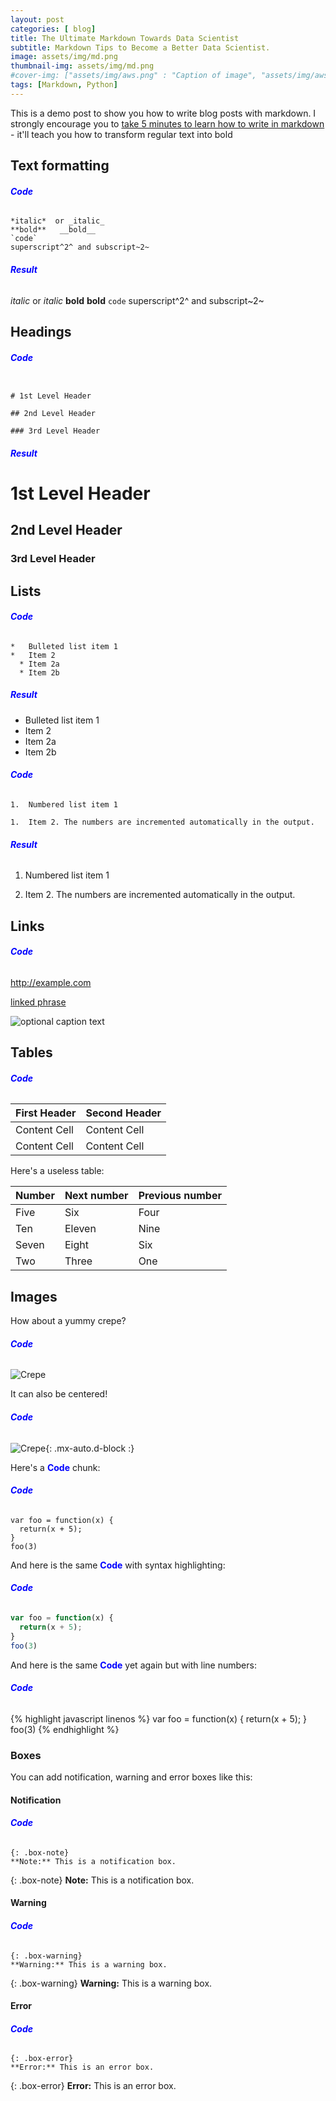 ```yaml
---
layout: post
categories: [ blog]
title: The Ultimate Markdown Towards Data Scientist
subtitle: Markdown Tips to Become a Better Data Scientist.
image: assets/img/md.png
thumbnail-img: assets/img/md.png
#cover-img: ["assets/img/aws.png" : "Caption of image", "assets/img/aws.png" : "Caption of image"]
tags: [Markdown, Python]
---
```

<style>
r { color: Red }
o { color: Orange }
g { color: Green }
b { color: Blue }
</style>
<!--- -------Introduction-------- --->
This is a demo post to show you how to write blog posts with markdown.  I strongly encourage you to [take 5 minutes to learn how to write in markdown](https://markdowntutorial.com/) - it'll teach you how to transform regular text into bold

Text formatting 
------------------------------------------------------------

###### <b>Code</b>

```
*italic*  or _italic_
**bold**   __bold__
`code`
superscript^2^ and subscript~2~
```

###### <b>Result</b>

*italic*  or _italic_
**bold**   __bold__
`code`
superscript^2^ and subscript~2~



Headings
------------------------------------------------------------


###### <b>Code</b>

```

# 1st Level Header

## 2nd Level Header

### 3rd Level Header
```


###### <b>Result</b>

# 1st Level Header

## 2nd Level Header

### 3rd Level Header


Lists
------------------------------------------------------------


###### <b>Code</b>

```
*   Bulleted list item 1
*   Item 2
  * Item 2a
  * Item 2b
```


##### <b>Result</b>

*   Bulleted list item 1
*   Item 2
  * Item 2a
  * Item 2b


###### <b>Code</b>

```
1.  Numbered list item 1

1.  Item 2. The numbers are incremented automatically in the output.
```

###### <b>Result</b>

1.  Numbered list item 1

1.  Item 2. The numbers are incremented automatically in the output.


Links
------------------------------------------------------------

###### <b>Code</b>


<http://example.com>

[linked phrase](http://example.com)

![optional caption text](path/to/img.png)


Tables 
------------------------------------------------------------

###### <b>Code</b>

First Header  | Second Header
------------- | -------------
Content Cell  | Content Cell
Content Cell  | Content Cell

Here's a useless table:

| Number | Next number | Previous number |
| :------ |:--- | :--- |
| Five | Six | Four |
| Ten | Eleven | Nine |
| Seven | Eight | Six |
| Two | Three | One |

Images
------------------------------------------------------------

How about a yummy crepe?

###### <b>Code</b>

![Crepe](https://s3-media3.fl.yelpcdn.com/bphoto/cQ1Yoa75m2yUFFbY2xwuqw/348s.jpg)

It can also be centered!

###### <b>Code</b>

![Crepe](https://s3-media3.fl.yelpcdn.com/bphoto/cQ1Yoa75m2yUFFbY2xwuqw/348s.jpg){: .mx-auto.d-block :}


Here's a <b>Code</b> chunk:

###### <b>Code</b>

~~~
var foo = function(x) {
  return(x + 5);
}
foo(3)
~~~

And here is the same <b>Code</b> with syntax highlighting:

###### <b>Code</b>

```javascript
var foo = function(x) {
  return(x + 5);
}
foo(3)
```

And here is the same <b>Code</b> yet again but with line numbers:

###### <b>Code</b>

{% highlight javascript linenos %}
var foo = function(x) {
  return(x + 5);
}
foo(3)
{% endhighlight %}

### Boxes
You can add notification, warning and error boxes like this:

#### Notification

###### <b>Code</b>

~~~
{: .box-note}
**Note:** This is a notification box.
~~~

{: .box-note}
**Note:** This is a notification box.

#### Warning

###### <b>Code</b>

~~~
{: .box-warning}
**Warning:** This is a warning box.
~~~

{: .box-warning}
**Warning:** This is a warning box.

#### Error

###### <b>Code</b>

~~~
{: .box-error}
**Error:** This is an error box.
~~~

{: .box-error}
**Error:** This is an error box.